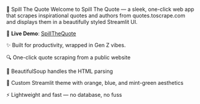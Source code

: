 📝 Spill The Quote
Welcome to Spill The Quote — a sleek, one-click web app that scrapes inspirational quotes and authors from quotes.toscrape.com and displays them in a beautifully styled Streamlit UI.

🚀 **Live Demo**: [SpillTheQuote](https://spillthequote.streamlit.app/)

✨ Built for productivity, wrapped in Gen Z vibes.

🔍 One-click quote scraping from a public website

🧠 BeautifulSoup handles the HTML parsing

🎨 Custom Streamlit theme with orange, blue, and mint-green aesthetics

⚡ Lightweight and fast — no database, no fuss
